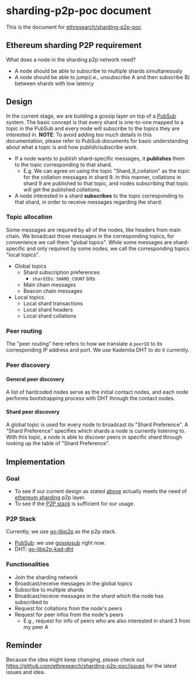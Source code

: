 # sharding-p2p-poc document
This is the document for [ethresearch/sharding-p2p-poc](https://github.com/ethresearch/sharding-p2p-poc)

## Ethereum sharding P2P requirement
What does a node in the sharding p2p network need?
- A node should be able to subscribe to multiple shards simultaneously
- A node should be able to jump(i.e., unsubscribe A and then subscribe B) between shards with low latency

## Design
In the current stage, we are building a gossip layer on top of a [PubSub](https://en.wikipedia.org/wiki/Publish%E2%80%93subscribe_pattern) system. The basic concept is that every shard is one-to-one mapped to a topic in the PubSub and every node will subscribe to the topics they are interested in.
**NOTE**: To avoid adding too much details in this documentation, please refer to PubSub documents for basic understanding about what a topic is and how publish/subscribe work.
- If a node wants to publish shard-specific messages, it **publishes** them to the topic corresponding to that shard.
    - E.g. We can agree on using the topic "Shard_9_collation" as the topic for the collation messages in shard 9. In this manner, collations in shard 9 are published to that topic, and nodes subscribing that topic will get the published collations.
- A node interested in a shard **subscribes** to the topic corresponding to that shard, in order to receive messages regarding the shard.

### Topic allocation
Some messages are required by all of the nodes, like headers from main chain. We broadcast those messages in the corresponding topics, for convenience we call them "global topics". While some messages are shard-specific and only required by some nodes, we call the corresponding topics "local topics".

- Global topics
    - Shard subscription preferences
        - `shardIDs`: `SHARD_COUNT` bits
    - Main chain messages
    - Beacon chain messages
- Local topics
    - Local shard transactions
    - Local shard headers
    - Local shard collations

### Peer routing
The "peer routing" here refers to how we translate a `peerID` to its corresponding IP address and port. We use Kademlia DHT to do it currently.

### Peer discovery
#### General peer discovery
A list of hardcoded nodes serve as the initial contact nodes, and each node performs bootstrapping process with DHT through the contact nodes.
#### Shard peer discovery
A global topic is used for every node to broadcast its "Shard Preference". A "Shard Preference" specifies which shards a node is currently listening to. With this topic, a node is able to discover peers in specific shard through looking up the table of "Shard Preference".

## Implementation
### Goal
- To see if our current design as stated [above](#design) actually meets the need of [ethereum sharding](https://ethresear.ch/c/sharding) p2p layer.
- To see if the [P2P stack](#p2p-stack) is sufficient for our usage.

### P2P Stack
Currently, we use [go-libp2p](https://github.com/libp2p/go-libp2p) as the p2p stack.
- [PubSub](https://github.com/libp2p/specs/tree/master/pubsub/gossipsub): we use [gossipsub](https://github.com/libp2p/go-floodsub/blob/master/gossipsub.go) right now. 
- DHT: [go-libp2p-kad-dht](https://github.com/libp2p/go-libp2p-kad-dht)

### Functionalities
- Join the sharding network
- Broadcast/receive messages in the global topics
- Subscribe to multiple shards
- Broadcast/receive messages in the shard which the node has subscribed to
- Request for collations from the node's peers
- Request for peer infos from the node's peers
    - E.g., request for info of peers who are also interested in shard 3 from my peer A

## Reminder
Because the idea might keep changing, please check out https://github.com/ethresearch/sharding-p2p-poc/issues for the latest issues and idea.
